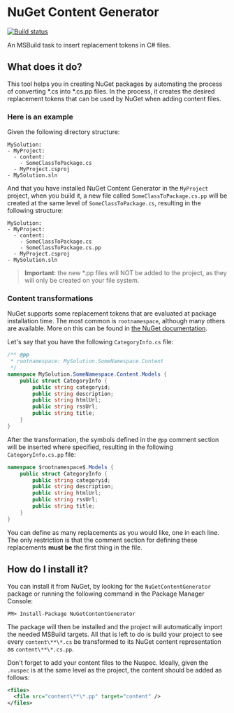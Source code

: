 NuGet Content Generator
=======================

[![Build status](https://ci.appveyor.com/api/projects/status/6p7rqfa9otuen84v/branch/master?svg=true)](https://ci.appveyor.com/project/rdumont/nugetcontentgenerator/branch/master)

An MSBuild task to insert replacement tokens in C# files.

What does it do?
----------------

This tool helps you in creating NuGet packages by automating the process of converting *.cs into *.cs.pp files.
In the process, it creates the desired replacement tokens that can be used by NuGet when adding content files.

### Here is an example

Given the following directory structure:

```
MySolution:
- MyProject:
  - content:
    - SomeClassToPackage.cs
  - MyProject.csproj
- MySolution.sln
```

And that you have installed NuGet Content Generator in the `MyProject` project, when you build it, a new file called `SomeClassToPackage.cs.pp` will be created at the same level of `SomeClassToPackage.cs`, resulting in the following structure:

```
MySolution:
- MyProject:
  - content:
    - SomeClassToPackage.cs
    - SomeClassToPackage.cs.pp
  - MyProject.csproj
- MySolution.sln
```

> **Important**: the new *.pp files will NOT be added to the project, as they will only be created on your file system.

### Content transformations

NuGet supports some replacement tokens that are evaluated at package installation time. The most common is `rootnamespace`, although many others are available. More on this can be found in [the NuGet documentation](http://docs.nuget.org/docs/creating-packages/configuration-file-and-source-code-transformations#Specifying_Source_Code_Transformations "the NuGet documentation").

Let's say that you have the following `CategoryInfo.cs` file:

```csharp
/** @pp
 * rootnamespace: MySolution.SomeNamespace.Content
 */
namespace MySolution.SomeNamespace.Content.Models {
    public struct CategoryInfo {
        public string categoryid;
        public string description;
        public string htmlUrl;
        public string rssUrl;
        public string title;
    }
}
```

After the transformation, the symbols defined in the `@pp` comment section will be inserted where specified, resulting in the following `CategoryInfo.cs.pp` file:

```csharp
namespace $rootnamespace$.Models {
    public struct CategoryInfo {
        public string categoryid;
        public string description;
        public string htmlUrl;
        public string rssUrl;
        public string title;
    }
}
```

You can define as many replacements as you would like, one in each line. The only restriction is that the comment section for defining these replacements **must be** the first thing in the file.

How do I install it?
--------------------

You can install it from NuGet, by looking for the `NuGetContentGenerator` package or running the following command in the Package Manager Console:

    PM> Install-Package NuGetContentGenerator

The package will then be installed and the project will automatically import the needed MSBuild targets. All that is left to do is build your project to see every `content\**\*.cs` be transformed to its NuGet content representation as `content\**\*.cs.pp`.

Don't forget to add your content files to the Nuspec. Ideally, given the `.nuspec` is at the same level as the project, the content should be added as follows:

```xml
<files>
  <file src="content\**\*.pp" target="content" />
</files>
```
